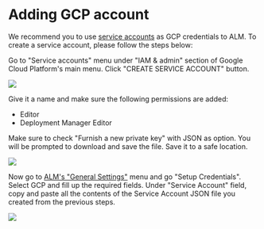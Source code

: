 # Adding GCP account

We recommend you to use [service accounts](https://cloud.google.com/compute/docs/access/service-accounts) as GCP credentials to ALM. To create a service account, please follow the steps below:

Go to "Service accounts" menu under "IAM & admin" section of Google Cloud Platform's main menu. Click "CREATE SERVICE ACCOUNT" button.

![](../../.gitbook/assets/add-sa.png)

Give it a name and make sure the following permissions are added:

* Editor
* Deployment Manager Editor

Make sure to check "Furnish a new private key" with JSON as option. You will be prompted to download and save the file. Save it to a safe location.

![](../../.gitbook/assets/permissions.png)

Now go to [ALM's "General Settings"](https://alm.mobingi.com/settings/account) menu and go "Setup Credentials". Select GCP and fill up the required fields. Under "Service Account" field, copy and paste all the contents of the Service Account JSON file you created from the previous steps.

![](../../.gitbook/assets/addgcpcred.png)

